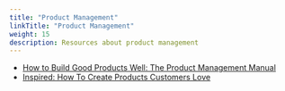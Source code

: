 ```yaml
---
title: "Product Management"
linkTitle: "Product Management"
weight: 15
description: Resources about product management
---
```


* [How to Build Good Products Well: The Product Management Manual](https://www.slideshare.net/jeffnycharles/how-to-build-good-products-well-the-product-management-manual-204380469)
* [Inspired: How To Create Products Customers Love](https://www.amazon.com/Inspired-Create-Products-Customers-Love/dp/0981690408)
